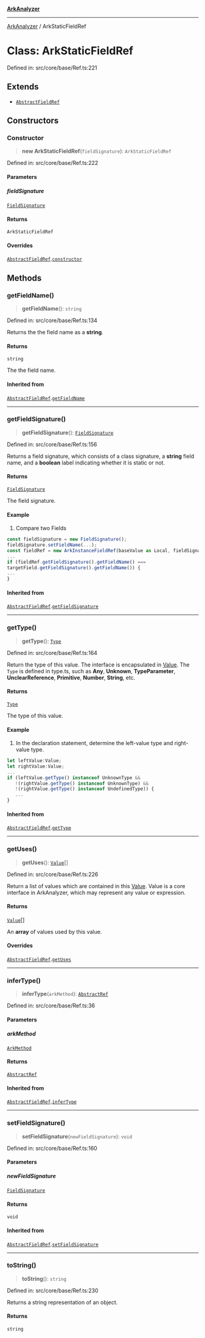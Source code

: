 [**ArkAnalyzer**](../README.md)

***

[ArkAnalyzer](../globals.md) / ArkStaticFieldRef

# Class: ArkStaticFieldRef

Defined in: src/core/base/Ref.ts:221

## Extends

- [`AbstractFieldRef`](AbstractFieldRef.md)

## Constructors

### Constructor

> **new ArkStaticFieldRef**(`fieldSignature`): `ArkStaticFieldRef`

Defined in: src/core/base/Ref.ts:222

#### Parameters

##### fieldSignature

[`FieldSignature`](FieldSignature.md)

#### Returns

`ArkStaticFieldRef`

#### Overrides

[`AbstractFieldRef`](AbstractFieldRef.md).[`constructor`](AbstractFieldRef.md#constructor)

## Methods

### getFieldName()

> **getFieldName**(): `string`

Defined in: src/core/base/Ref.ts:134

Returns the the field name as a **string**.

#### Returns

`string`

The the field name.

#### Inherited from

[`AbstractFieldRef`](AbstractFieldRef.md).[`getFieldName`](AbstractFieldRef.md#getfieldname)

***

### getFieldSignature()

> **getFieldSignature**(): [`FieldSignature`](FieldSignature.md)

Defined in: src/core/base/Ref.ts:156

Returns a field signature, which consists of a class signature,
a **string** field name, and a **boolean** label indicating whether it is static or not.

#### Returns

[`FieldSignature`](FieldSignature.md)

The field signature.

#### Example

1. Compare two Fields

```typescript
const fieldSignature = new FieldSignature();
fieldSignature.setFieldName(...);
const fieldRef = new ArkInstanceFieldRef(baseValue as Local, fieldSignature);
...
if (fieldRef.getFieldSignature().getFieldName() ===
targetField.getFieldSignature().getFieldName()) {
...
}
```

#### Inherited from

[`AbstractFieldRef`](AbstractFieldRef.md).[`getFieldSignature`](AbstractFieldRef.md#getfieldsignature)

***

### getType()

> **getType**(): [`Type`](Type.md)

Defined in: src/core/base/Ref.ts:164

Return the type of this value. The interface is encapsulated in [Value](../interfaces/Value.md). 
The `Type` is defined in type.ts, such as **Any**, **Unknown**, **TypeParameter**, 
**UnclearReference**, **Primitive**, **Number**, **String**, etc.

#### Returns

[`Type`](Type.md)

The type of this value.

#### Example

1. In the declaration statement, determine the left-value type and right-value type.

```typescript
let leftValue:Value;
let rightValue:Value;
...
if (leftValue.getType() instanceof UnknownType && 
   !(rightValue.getType() instanceof UnknownType) &&
   !(rightValue.getType() instanceof UndefinedType)) {
   ...
}
```

#### Inherited from

[`AbstractFieldRef`](AbstractFieldRef.md).[`getType`](AbstractFieldRef.md#gettype)

***

### getUses()

> **getUses**(): [`Value`](../interfaces/Value.md)[]

Defined in: src/core/base/Ref.ts:226

Return a list of values which are contained in this [Value](../interfaces/Value.md).
Value is a core interface in ArkAnalyzer, which may represent any value or expression.

#### Returns

[`Value`](../interfaces/Value.md)[]

An **array** of values used by this value.

#### Overrides

[`AbstractFieldRef`](AbstractFieldRef.md).[`getUses`](AbstractFieldRef.md#getuses)

***

### inferType()

> **inferType**(`arkMethod`): [`AbstractRef`](AbstractRef.md)

Defined in: src/core/base/Ref.ts:36

#### Parameters

##### arkMethod

[`ArkMethod`](ArkMethod.md)

#### Returns

[`AbstractRef`](AbstractRef.md)

#### Inherited from

[`AbstractFieldRef`](AbstractFieldRef.md).[`inferType`](AbstractFieldRef.md#infertype)

***

### setFieldSignature()

> **setFieldSignature**(`newFieldSignature`): `void`

Defined in: src/core/base/Ref.ts:160

#### Parameters

##### newFieldSignature

[`FieldSignature`](FieldSignature.md)

#### Returns

`void`

#### Inherited from

[`AbstractFieldRef`](AbstractFieldRef.md).[`setFieldSignature`](AbstractFieldRef.md#setfieldsignature)

***

### toString()

> **toString**(): `string`

Defined in: src/core/base/Ref.ts:230

Returns a string representation of an object.

#### Returns

`string`

